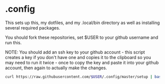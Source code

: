 # .config
This sets up this, my dotfiles, and my .local/bin directory as well as installing several required packages.

You should fork these repositories, set $USER to your github username and run
this.

NOTE: You should add an ssh key to your github account - this script creates a
key if you don't have one and copies it to the clipboard so you may need to run
it twice - once to copy the key and paste it into your github account, then
again to actually make the changes.

```bash
curl https://raw.githubusercontent.com/$USER/.config/master/setup | bash
```
